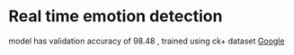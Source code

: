 # Real time emotion detection
model has validation accuracy of 98.48 , trained using ck+ dataset</b>
<a href="https://www.google.com/" target="_blank">Google</a>
